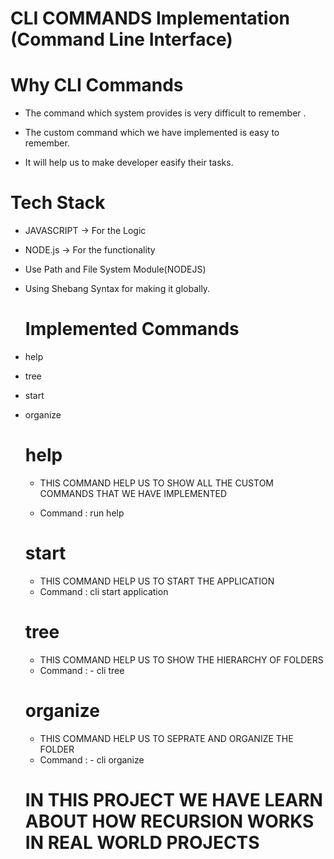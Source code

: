 # CLI COMMANDS Implementation   (Command Line Interface)
## 

 # Why CLI Commands
 - The command which system provides is very difficult to remember .

  - The custom command which we have implemented is easy to remember.

  - It will help us to make developer easify their tasks. 



 # Tech Stack
  - JAVASCRIPT    ->  For the  Logic 
 - NODE.js        -> For the functionality

 - Use Path and File System Module(NODEJS)
 - Using Shebang Syntax for making it globally.


    # Implemented Commands
- help
- tree
- start
- organize


    # help 
    - THIS COMMAND HELP US TO SHOW ALL THE CUSTOM COMMANDS THAT WE HAVE IMPLEMENTED

    - Command :  run help 
    # start

    - THIS COMMAND HELP US TO START THE APPLICATION
    - Command :  cli start  application

    # tree
    - THIS COMMAND HELP US TO SHOW THE HIERARCHY OF FOLDERS
    - Command : - cli tree


    # organize
    -  THIS COMMAND HELP US TO SEPRATE AND ORGANIZE THE FOLDER
    - Command : - cli organize

    # IN THIS PROJECT WE HAVE LEARN ABOUT HOW RECURSION WORKS IN  REAL WORLD PROJECTS


        

